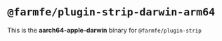 # `@farmfe/plugin-strip-darwin-arm64`

This is the **aarch64-apple-darwin** binary for `@farmfe/plugin-strip`
